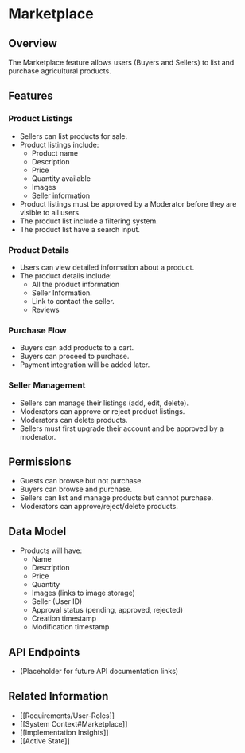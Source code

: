 # Marketplace

## Overview

The Marketplace feature allows users (Buyers and Sellers) to list and purchase agricultural products.

## Features

### Product Listings

*   Sellers can list products for sale.
*   Product listings include:
    *   Product name
    *   Description
    *   Price
    *   Quantity available
    *   Images
    *   Seller information
*   Product listings must be approved by a Moderator before they are visible to all users.
* The product list include a filtering system.
* The product list have a search input.

### Product Details

*   Users can view detailed information about a product.
*   The product details include:
    * All the product information
    * Seller Information.
    * Link to contact the seller.
    * Reviews

### Purchase Flow

*   Buyers can add products to a cart.
*   Buyers can proceed to purchase.
*   Payment integration will be added later.

### Seller Management

*   Sellers can manage their listings (add, edit, delete).
*   Moderators can approve or reject product listings.
*   Moderators can delete products.
*   Sellers must first upgrade their account and be approved by a moderator.

## Permissions

*   Guests can browse but not purchase.
*   Buyers can browse and purchase.
*   Sellers can list and manage products but cannot purchase.
*   Moderators can approve/reject/delete products.

## Data Model

*   Products will have:
    *   Name
    *   Description
    *   Price
    *   Quantity
    *   Images (links to image storage)
    *   Seller (User ID)
    *   Approval status (pending, approved, rejected)
    *   Creation timestamp
    *   Modification timestamp

## API Endpoints

*   (Placeholder for future API documentation links)

## Related Information

*   [[Requirements/User-Roles]]
*   [[System Context#Marketplace]]
*   [[Implementation Insights]]
* [[Active State]]

